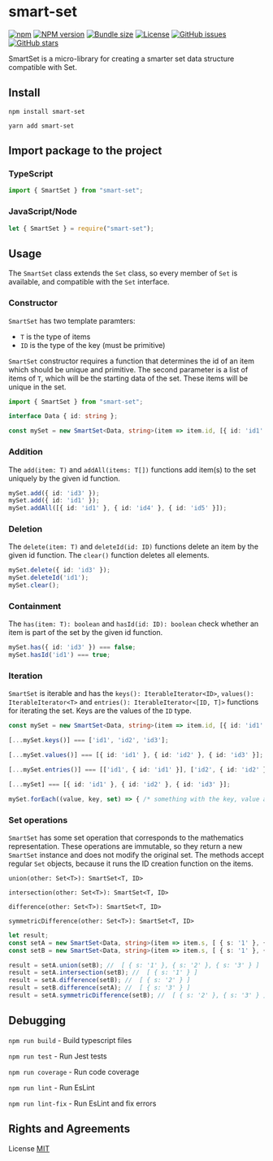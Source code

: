 # smart-set

[![npm](https://img.shields.io/npm/dt/smart-set)](https://www.npmjs.com/package/smart-set)
[![NPM version](https://badge.fury.io/js/smart-set.svg)](https://www.npmjs.com/package/smart-set)
[![Bundle size](https://img.shields.io/bundlephobia/minzip/smart-set)](https://www.npmjs.com/package/smart-set)
[![License](https://img.shields.io/github/license/dbalazs97/smart-set)](https://github.com/dbalazs97/smart-set/blob/master/LICENSE)
[![GitHub issues](https://img.shields.io/github/issues/dbalazs97/smart-set)](https://github.com/dbalazs97/smart-set/issues)
[![GitHub stars](https://img.shields.io/github/stars/dbalazs97/smart-set)](https://github.com/dbalazs97/smart-set/stargazers)

SmartSet is a micro-library for creating a smarter set data structure compatible with Set.

## Install

```shell
npm install smart-set

yarn add smart-set
```


## Import package to the project

### TypeScript

```typescript
import { SmartSet } from "smart-set";
```

### JavaScript/Node

```javascript
let { SmartSet } = require("smart-set");
```

## Usage

The `SmartSet` class extends the `Set` class, so every member of `Set` is available, and compatible with the `Set` interface.

### Constructor
`SmartSet` has two template paramters: 
- `T` is the type of items
- `ID` is the type of the key (must be primitive)

`SmartSet` constructor requires a function that determines the id of an item which should be unique and primitive. The second parameter is a list of items of `T`, which will be the starting data of the set. These items will be unique in the set.
```typescript
import { SmartSet } from "smart-set";

interface Data { id: string };

const mySet = new SmartSet<Data, string>(item => item.id, [{ id: 'id1' }, { id: 'id2' }, { id: 'id1' }]);
```

### Addition
The `add(item: T)` and `addAll(items: T[])` functions add item(s) to the set uniquely by the given id function.
```typescript
mySet.add({ id: 'id3' });
mySet.add({ id: 'id1' });
mySet.addAll([{ id: 'id1' }, { id: 'id4' }, { id: 'id5' }]);
```

### Deletion
The `delete(item: T)` and `deleteId(id: ID)` functions delete an item by the given id function.
The `clear()` function deletes all elements.
```typescript
mySet.delete({ id: 'id3' });
mySet.deleteId('id1');
mySet.clear();
```

### Containment
The `has(item: T): boolean` and `hasId(id: ID): boolean` check whether an item is part of the set by the given id function.
```typescript
mySet.has({ id: 'id3' }) === false;
mySet.hasId('id1') === true;
```

### Iteration
`SmartSet` is iterable and has the `keys(): IterableIterator<ID>`, `values(): IterableIterator<T>` and `entries(): IterableIterator<[ID, T]>` functions for iterating the set. Keys are the values of the `ID` type.
```typescript
const mySet = new SmartSet<Data, string>(item => item.id, [{ id: 'id1' }, { id: 'id2' }, { id: 'id3' }]);

[...mySet.keys()] === ['id1', 'id2', 'id3'];

[...mySet.values()] === [{ id: 'id1' }, { id: 'id2' }, { id: 'id3' }];

[...mySet.entries()] === [['id1', { id: 'id1' }], ['id2', { id: 'id2' }], ['id3', { id: 'id3' }]];

[...mySet] === [{ id: 'id1' }, { id: 'id2' }, { id: 'id3' }];

mySet.forEach((value, key, set) => { /* something with the key, value and set */ })
```

### Set operations

`SmartSet` has some set operation that corresponds to the mathematics representation. These operations are immutable, so they return a new `SmartSet` instance and does not modify the original set. The methods accept regular `Set` objects, because it runs the ID creation function on the items.

`union(other: Set<T>): SmartSet<T, ID>`

`intersection(other: Set<T>): SmartSet<T, ID>`

`difference(other: Set<T>): SmartSet<T, ID>`

`symmetricDifference(other: Set<T>): SmartSet<T, ID>`

```typescript
let result;
const setA = new SmartSet<Data, string>(item => item.s, [ { s: '1' }, { s: '2' } ]);
const setB = new SmartSet<Data, string>(item => item.s, [ { s: '1' }, { s: '3' } ]);

result = setA.union(setB); //  [ { s: '1' }, { s: '2' }, { s: '3' } ]
result = setA.intersection(setB); //  [ { s: '1' } ]
result = setA.difference(setB); //  [ { s: '2' } ]
result = setB.difference(setA); //  [ { s: '3' } ]
result = setA.symmetricDifference(setB); //  [ { s: '2' }, { s: '3' } ]
```

## Debugging

`npm run build` - Build typescript files

`npm run test` - Run Jest tests

`npm run coverage` - Run code coverage

`npm run lint` - Run EsLint

`npm run lint-fix` - Run EsLint and fix errors

## Rights and Agreements

License [MIT](https://github.com/dbalazs97/smart-set/blob/master/LICENSE)
